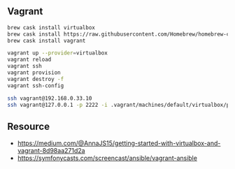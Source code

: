 ## Vagrant

```bash
brew cask install virtualbox
brew cask install https://raw.githubusercontent.com/Homebrew/homebrew-cask/7e703e0466a463fe26ab4e253e28baa9c20d5f36/Casks/virtualbox.rb
brew cask install vagrant

vagrant up --provider=virtualbox
vagrant reload
vagrant ssh
vagrant provision
vagrant destroy -f
vagrant ssh-config

ssh vagrant@192.168.0.33.10
ssh vagrant@127.0.0.1 -p 2222 -i .vagrant/machines/default/virtualbox/private_key
```

## Resource

- https://medium.com/@AnnaJS15/getting-started-with-virtualbox-and-vagrant-8d98aa271d2a
- https://symfonycasts.com/screencast/ansible/vagrant-ansible